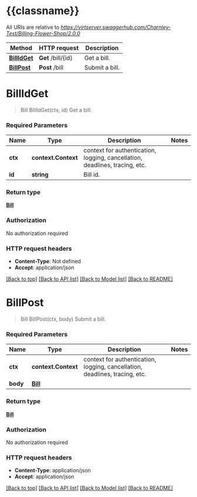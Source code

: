 # {{classname}}

All URIs are relative to *https://virtserver.swaggerhub.com/Charnley-Test/Billing-Flower-Shop/2.0.0*

Method | HTTP request | Description
------------- | ------------- | -------------
[**BillIdGet**](BillApi.md#BillIdGet) | **Get** /bill/{id} | Get a bill.
[**BillPost**](BillApi.md#BillPost) | **Post** /bill | Submit a bill.

# **BillIdGet**
> Bill BillIdGet(ctx, id)
Get a bill.

### Required Parameters

Name | Type | Description  | Notes
------------- | ------------- | ------------- | -------------
 **ctx** | **context.Context** | context for authentication, logging, cancellation, deadlines, tracing, etc.
  **id** | **string**| Bill id. | 

### Return type

[**Bill**](Bill.md)

### Authorization

No authorization required

### HTTP request headers

 - **Content-Type**: Not defined
 - **Accept**: application/json

[[Back to top]](#) [[Back to API list]](../README.md#documentation-for-api-endpoints) [[Back to Model list]](../README.md#documentation-for-models) [[Back to README]](../README.md)

# **BillPost**
> Bill BillPost(ctx, body)
Submit a bill.

### Required Parameters

Name | Type | Description  | Notes
------------- | ------------- | ------------- | -------------
 **ctx** | **context.Context** | context for authentication, logging, cancellation, deadlines, tracing, etc.
  **body** | [**Bill**](Bill.md)|  | 

### Return type

[**Bill**](Bill.md)

### Authorization

No authorization required

### HTTP request headers

 - **Content-Type**: application/json
 - **Accept**: application/json

[[Back to top]](#) [[Back to API list]](../README.md#documentation-for-api-endpoints) [[Back to Model list]](../README.md#documentation-for-models) [[Back to README]](../README.md)

